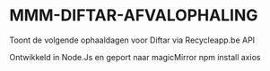 # MMM-DIFTAR-AFVALOPHALING
Toont de volgende ophaaldagen voor Diftar via Recycleapp.be API

Ontwikkeld in Node.Js en geport naar magicMirror
npm install axios

